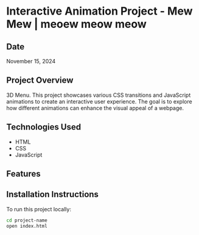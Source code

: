 # Interactive Animation Project - Mew Mew | meoew meow meow

## Date

November 15, 2024

## Project Overview

3D Menu. This project showcases various CSS transitions and JavaScript animations to create an interactive user experience. The goal is to explore how different animations can enhance the visual appeal of a webpage.

## Technologies Used

- HTML
- CSS
- JavaScript

## Features

## Installation Instructions

To run this project locally:

```bash
cd project-name
open index.html
```
